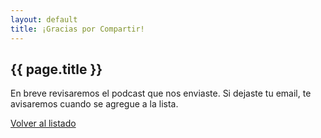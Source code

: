 ```yaml
---
layout: default
title: ¡Gracias por Compartir!
---
```


<section>
  <div class="container">
    <div class="row justify-content-center text-center">
      <div class="col-10">
        <h1 class="text-primary font-weight-bold mt-5 pt-5">{{ page.title }}</h1>
        <p class="h3 mb-5">En breve revisaremos el podcast que nos enviaste. Si dejaste tu email, te
          avisaremos cuando se agregue a la lista.</p>
        <p class="lead font-weight-bold"><a href="/">Volver al listado</a></p>
      </div>
    </div>
  </div>
</section>